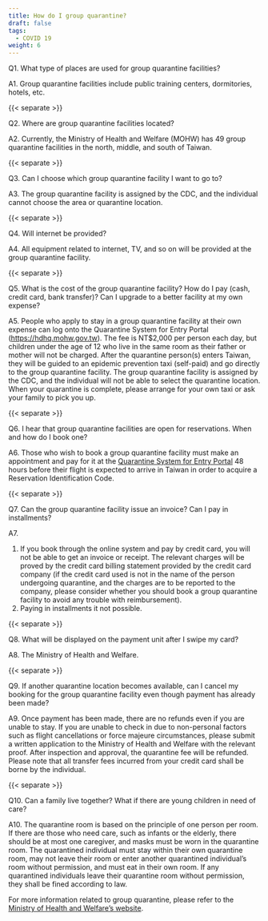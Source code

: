 ```yaml
---
title: How do I group quarantine?
draft: false
tags:
  - COVID 19
weight: 6
---
```

Q1. What type of places are used for group quarantine facilities?

A1. Group quarantine facilities include public training centers, dormitories, hotels, etc.

{{< separate >}}

Q2. Where are group quarantine facilities located?

A2. Currently, the Ministry of Health and Welfare (MOHW) has 49 group quarantine facilities in the north, middle, and south of Taiwan.

{{< separate >}}

Q3. Can I choose which group quarantine facility I want to go to?

A3. The group quarantine facility is assigned by the CDC, and the individual cannot choose the area or quarantine location.

{{< separate >}}

Q4. Will internet be provided?

A4. All equipment related to internet, TV, and so on will be provided at the group quarantine facility.

{{< separate >}}

Q5. What is the cost of the group quarantine facility? How do I pay (cash, credit card, bank transfer)? Can I upgrade to a better facility at my own expense?

A5. People who apply to stay in a group quarantine facility at their own expense can log onto the Quarantine System for Entry Portal (https://hdhq.mohw.gov.tw). The fee is NT$2,000 per person each day, but children under the age of 12 who live in the same room as their father or mother will not be charged. After the quarantine person(s) enters Taiwan, they will be guided to an epidemic prevention taxi (self-paid) and go directly to the group quarantine facility. The group quarantine facility is assigned by the CDC, and the individual will not be able to select the quarantine location. When your quarantine is complete, please arrange for your own taxi or ask your family to pick you up.

{{< separate >}}

Q6. I hear that group quarantine facilities are open for reservations. When and how do I book one? 

A6. Those who wish to book a group quarantine facility must make an appointment and pay for it at the [Quarantine System for Entry Portal](https://hdhq.mohw.gov.tw " to Quarantine System for Entry Portal") 48 hours before their flight is expected to arrive in Taiwan in order to acquire a Reservation Identification Code.

{{< separate >}}

Q7. Can the group quarantine facility issue an invoice? Can I pay in installments?

A7. 

1. If you book through the online system and pay by credit card, you will not be able to get an invoice or receipt. The relevant charges will be proved by the credit card billing statement provided by the credit card company (if the credit card used is not in the name of the person undergoing quarantine, and the charges are to be reported to the company, please consider whether you should book a group quarantine facility to avoid any trouble with reimbursement). 
2. Paying in installments it not possible. 

{{< separate >}}

Q8. What will be displayed on the payment unit after I swipe my card?

A8. The Ministry of Health and Welfare.

{{< separate >}}

Q9. If another quarantine location becomes available, can I cancel my booking for the group quarantine facility even though payment has already been made?

A9. Once payment has been made, there are no refunds even if you are unable to stay. If you are unable to check in due to non-personal factors such as flight cancellations or force majeure circumstances, please submit a written application to the Ministry of Health and Welfare with the relevant proof. After inspection and approval, the quarantine fee will be refunded. Please note that all transfer fees incurred from your credit card shall be borne by the individual.  

{{< separate >}}

Q10. Can a family live together? What if there are young children in need of care?

A10. The quarantine room is based on the principle of one person per room. If there are those who need care, such as infants or the elderly, there should be at most one caregiver, and masks must be worn in the quarantine room. The quarantined individual must stay within their own quarantine room, may not leave their room or enter another quarantined individual’s room without permission, and must eat in their own room. If any quarantined individuals leave their quarantine room without permission, they shall be fined according to law.

For more information related to group quarantine, please refer to the [Ministry of Health and Welfare’s website](https://sp1.hso.mohw.gov.tw/ccqs/index.php " to Ministry of Health and Welfare’s website").